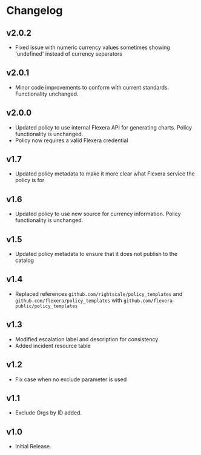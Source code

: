 # Changelog

## v2.0.2

- Fixed issue with numeric currency values sometimes showing 'undefined' instead of currency separators

## v2.0.1

- Minor code improvements to conform with current standards. Functionality unchanged.

## v2.0.0

- Updated policy to use internal Flexera API for generating charts. Policy functionality is unchanged.
- Policy now requires a valid Flexera credential

## v1.7

- Updated policy metadata to make it more clear what Flexera service the policy is for

## v1.6

- Updated policy to use new source for currency information. Policy functionality is unchanged.

## v1.5

- Updated policy metadata to ensure that it does not publish to the catalog

## v1.4

- Replaced references `github.com/rightscale/policy_templates` and `github.com/flexera/policy_templates` with `github.com/flexera-public/policy_templates`

## v1.3

- Modified escalation label and description for consistency
- Added incident resource table

## v1.2

- Fix case when no exclude parameter is used

## v1.1

- Exclude Orgs by ID added.

## v1.0

- Initial Release.
